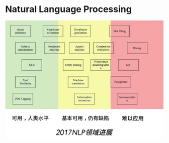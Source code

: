 # Natural Language Processing

![2017NLP](https://github.com/KuroLight/Natural-Language-Processing/blob/master/img/overview_nlp_2017.jpg?raw=true)
